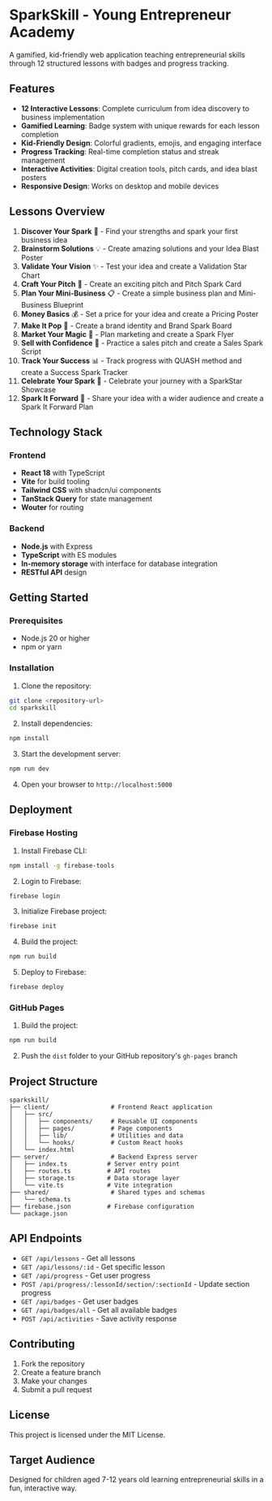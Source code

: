 # SparkSkill - Young Entrepreneur Academy

A gamified, kid-friendly web application teaching entrepreneurial skills through 12 structured lessons with badges and progress tracking.

## Features

- **12 Interactive Lessons**: Complete curriculum from idea discovery to business implementation
- **Gamified Learning**: Badge system with unique rewards for each lesson completion
- **Kid-Friendly Design**: Colorful gradients, emojis, and engaging interface
- **Progress Tracking**: Real-time completion status and streak management
- **Interactive Activities**: Digital creation tools, pitch cards, and idea blast posters
- **Responsive Design**: Works on desktop and mobile devices

## Lessons Overview

1. **Discover Your Spark** 🌟 - Find your strengths and spark your first business idea
2. **Brainstorm Solutions** 💡 - Create amazing solutions and your Idea Blast Poster
3. **Validate Your Vision** ✨ - Test your idea and create a Validation Star Chart
4. **Craft Your Pitch** 🎤 - Create an exciting pitch and Pitch Spark Card
5. **Plan Your Mini-Business** 📋 - Create a simple business plan and Mini-Business Blueprint
6. **Money Basics** 💰 - Set a price for your idea and create a Pricing Poster
7. **Make It Pop** 🎨 - Create a brand identity and Brand Spark Board
8. **Market Your Magic** 📢 - Plan marketing and create a Spark Flyer
9. **Sell with Confidence** 💪 - Practice a sales pitch and create a Sales Spark Script
10. **Track Your Success** 📊 - Track progress with QUASH method and create a Success Spark Tracker
11. **Celebrate Your Spark** 🎉 - Celebrate your journey with a SparkStar Showcase
12. **Spark It Forward** 🚀 - Share your idea with a wider audience and create a Spark It Forward Plan

## Technology Stack

### Frontend
- **React 18** with TypeScript
- **Vite** for build tooling
- **Tailwind CSS** with shadcn/ui components
- **TanStack Query** for state management
- **Wouter** for routing

### Backend
- **Node.js** with Express
- **TypeScript** with ES modules
- **In-memory storage** with interface for database integration
- **RESTful API** design

## Getting Started

### Prerequisites
- Node.js 20 or higher
- npm or yarn

### Installation

1. Clone the repository:
```bash
git clone <repository-url>
cd sparkskill
```

2. Install dependencies:
```bash
npm install
```

3. Start the development server:
```bash
npm run dev
```

4. Open your browser to `http://localhost:5000`

## Deployment

### Firebase Hosting

1. Install Firebase CLI:
```bash
npm install -g firebase-tools
```

2. Login to Firebase:
```bash
firebase login
```

3. Initialize Firebase project:
```bash
firebase init
```

4. Build the project:
```bash
npm run build
```

5. Deploy to Firebase:
```bash
firebase deploy
```

### GitHub Pages

1. Build the project:
```bash
npm run build
```

2. Push the `dist` folder to your GitHub repository's `gh-pages` branch

## Project Structure

```
sparkskill/
├── client/                 # Frontend React application
│   ├── src/
│   │   ├── components/     # Reusable UI components
│   │   ├── pages/          # Page components
│   │   ├── lib/            # Utilities and data
│   │   └── hooks/          # Custom React hooks
│   └── index.html
├── server/                 # Backend Express server
│   ├── index.ts           # Server entry point
│   ├── routes.ts          # API routes
│   ├── storage.ts         # Data storage layer
│   └── vite.ts            # Vite integration
├── shared/                 # Shared types and schemas
│   └── schema.ts
├── firebase.json          # Firebase configuration
└── package.json
```

## API Endpoints

- `GET /api/lessons` - Get all lessons
- `GET /api/lessons/:id` - Get specific lesson
- `GET /api/progress` - Get user progress
- `POST /api/progress/:lessonId/section/:sectionId` - Update section progress
- `GET /api/badges` - Get user badges
- `GET /api/badges/all` - Get all available badges
- `POST /api/activities` - Save activity response

## Contributing

1. Fork the repository
2. Create a feature branch
3. Make your changes
4. Submit a pull request

## License

This project is licensed under the MIT License.

## Target Audience

Designed for children aged 7-12 years old learning entrepreneurial skills in a fun, interactive way.